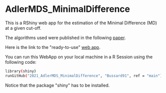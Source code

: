 # AdlerMDS_MinimalDifference

This is a RShiny web app for the estimation of the Minimal Difference (MD) at a given cut-off.

The algorithms used were published in the following [paper](https://link.springer.com/article/10.1007/s13300-019-00740-w).

Here is the link to the "ready-to-use" [web app](https://adlermds.shinyapps.io/AdlerMDS_MinimalDifference/).

You can run this WebApp on your local machine in a R Session using the following code:

```bash
library(shiny)
runGitHub("2021_AdlerMDS_MinimalDifference", "Bussard91", ref = "main")
```

Notice that the package "shiny" has to be installed.
